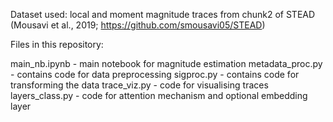Dataset used: local and moment magnitude traces from chunk2 of STEAD (Mousavi et al., 2019; https://github.com/smousavi05/STEAD)

Files in this repository:

main_nb.ipynb - main notebook for magnitude estimation
metadata_proc.py - contains code for data preprocessing
sigproc.py - contains code for transforming the data
trace_viz.py - code for visualising traces
layers_class.py - code for attention mechanism and optional embedding layer
